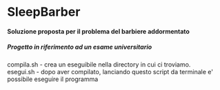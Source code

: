 # SleepBarber
<h4>Soluzione proposta per il problema del barbiere addormentato</h4>
<h5>Progetto in riferimento ad un esame universitario</h5>
<p>compila.sh - crea un eseguibile nella directory in cui ci troviamo.<br>
esegui.sh - dopo aver compilato, lanciando questo script da terminale e' possibile eseguire il programma</p>

